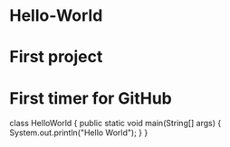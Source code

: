 # Hello-World
# First project
# First timer for GitHub

class HelloWorld
{
public static void main(String[] args)
{
System.out.println("Hello World");
}
}
